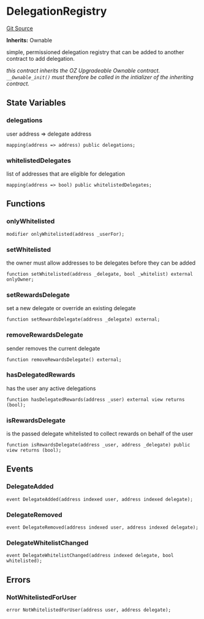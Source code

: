 # DelegationRegistry
[Git Source](https://github.com/Alexintosh/auxo-governance/blob/bcf5f08a7131cdcb04a94e985ffb6537e6b575d7/src/modules/rewards/DelegationRegistry.sol)

**Inherits:**
Ownable

simple, permissioned delegation registry that can be added to another contract to add delegation.

*this contract inherits the OZ Upgradeable Ownable contract.
`__Ownable_init()` must therefore be called in the intializer of the inheriting contract.*


## State Variables
### delegations
user address => delegate address


```solidity
mapping(address => address) public delegations;
```


### whitelistedDelegates
list of addresses that are eligible for delegation


```solidity
mapping(address => bool) public whitelistedDelegates;
```


## Functions
### onlyWhitelisted


```solidity
modifier onlyWhitelisted(address _userFor);
```

### setWhitelisted

the owner must allow addresses to be delegates before they can be added


```solidity
function setWhitelisted(address _delegate, bool _whitelist) external onlyOwner;
```

### setRewardsDelegate

set a new delegate or override an existing delegate


```solidity
function setRewardsDelegate(address _delegate) external;
```

### removeRewardsDelegate

sender removes the current delegate


```solidity
function removeRewardsDelegate() external;
```

### hasDelegatedRewards

has the user any active delegations


```solidity
function hasDelegatedRewards(address _user) external view returns (bool);
```

### isRewardsDelegate

is the passed delegate whitelisted to collect rewards on behalf of the user


```solidity
function isRewardsDelegate(address _user, address _delegate) public view returns (bool);
```

## Events
### DelegateAdded

```solidity
event DelegateAdded(address indexed user, address indexed delegate);
```

### DelegateRemoved

```solidity
event DelegateRemoved(address indexed user, address indexed delegate);
```

### DelegateWhitelistChanged

```solidity
event DelegateWhitelistChanged(address indexed delegate, bool whitelisted);
```

## Errors
### NotWhitelistedForUser

```solidity
error NotWhitelistedForUser(address user, address delegate);
```

